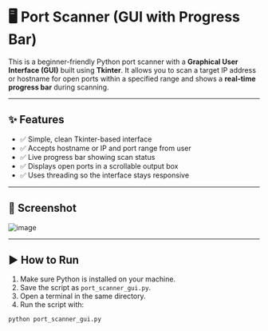 # 🖥️ Port Scanner (GUI with Progress Bar)

This is a beginner-friendly Python port scanner with a **Graphical User Interface (GUI)** built using **Tkinter**. It allows you to scan a target IP address or hostname for open ports within a specified range and shows a **real-time progress bar** during scanning.

---

## ✨ Features

- ✅ Simple, clean Tkinter-based interface
- ✅ Accepts hostname or IP and port range from user
- ✅ Live progress bar showing scan status
- ✅ Displays open ports in a scrollable output box
- ✅ Uses threading so the interface stays responsive

---

## 📸 Screenshot

![image](https://github.com/user-attachments/assets/991c62e2-4ecb-459c-9c21-8f7defd0c2fc)


---

## ▶️ How to Run

1. Make sure Python is installed on your machine.
2. Save the script as `port_scanner_gui.py`.
3. Open a terminal in the same directory.
4. Run the script with:

```bash
python port_scanner_gui.py
